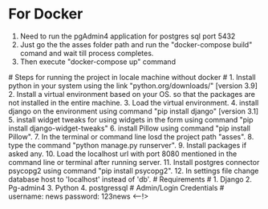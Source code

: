 # For Docker #
1. Need to run the pgAdmin4 application for postgres sql port 5432
2. Just go the the asses folder path and run the "docker-compose build" comand and wait till process completes.
3. Then execute "docker-compose up" command
<!-->

# Steps for running the project in locale machine without docker #

1. Install python in your system using the link "python.org/downloads/" [version 3.9]
2. Install a virtual environment based on your OS. so that the packages are not installed in the entire machine.
3. Load the virtual environment.
4. install django on the environment using command "pip install django" [version 3.1]
5. install widget tweaks for using widgets in the form using command "pip install django-widget-tweaks"
6. install Pillow using command "pip install Pillow".
7. In the terminal or command line losd the project path "asses".
8. type the command "python manage.py runserver".
9. Install packages if asked any.
10. Load the localhost url with port 8080 mentioned in the command line or terminal after running server.
11. Install postgres connector psycopg2 using command "pip install psycopg2".
12. In settings file change database host to 'localhost' instead of 'db'.


# Requirements #

1. Django
2. Pg-admin4
3. Python
4. postgressql

# Admin/Login Credentials #
username: news
password: 123news
<--!>